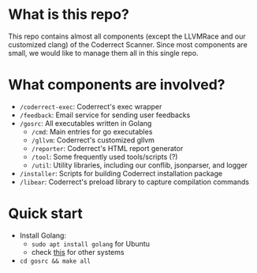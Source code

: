 # What is this repo?
This repo contains almost all components (except the LLVMRace and our customized clang) of the Coderrect Scanner.
Since most components are small, we would like to manage them all in this single repo.

# What components are involved?
- `/coderrect-exec`: Coderrect's exec wrapper
- `/feedback`: Email service for sending user feedbacks
- `/gosrc`: All executables written in Golang
  - `/cmd`: Main entries for go executables
  - `/gllvm`: Coderrect's customized gllvm
  - `/reporter`: Coderrect's HTML report generator
  - `/tool`: Some frequently used tools/scripts (?)
  - `/util`: Utility libraries, including our conflib, jsonparser, and logger
- `/installer`: Scripts for building Coderrect installation package
- `/libear`: Coderrect's preload library to capture compilation commands

# Quick start
- Install Golang:
  - `sudo apt install golang` for Ubuntu
  - check [this](https://golang.org/doc/install) for other systems
- `cd gosrc && make all`
